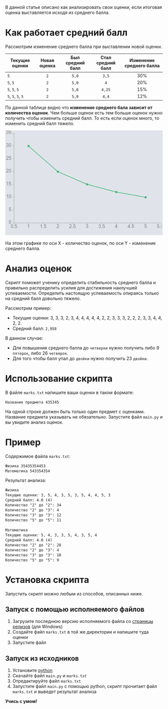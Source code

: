 В данной статье описано как анализировать свои оценки, если итоговая оценка выставляется исходя из среднего балла.

# Как работает средний балл
Рассмотрим изменение среднего балла при выставлении новой оценки.

Текущие оценки    | Новая оценка | Был средний балл| Стал средний балл| Изменение среднего балла
------------------|:------------:|:---------------:|:----------------:|:------------------------:
`5`               | `2`          | `5,0`           | `3,5`            | 30%
`5`, `5`          | `2`          | `5,0`           | `4`              | 20%
`5`, `5`, `5`     | `2`          | `5,0`           | `4,25`           | 15%
`5`, `5`, `5`, `5`| `2`          | `5,0`           | `4,4`            | 12%

По данной таблице видно что **изменение среднего бала зависит от количества оценок**. Чем больше оценок есть тем больше оценок нужно получить чтобы изменить средний балл. То есть если оценок много, то изменить средний балл тяжело.

![](./assets/delta_chart.png)

На этом графике по оси X - количество оценок, по оси Y - изменение среднего балла.

# Анализ оценок
Скрипт поможет ученику определить стабильность среднего балла и правильно распределить усилия для достижения наилучшей успеваемости. Определить настоящую успеваемость опираясь только на средний балл довольно тяжело.

Рассмотрим пример:
* Текущие оценки: 3, 3, 3, 2, 3, 4, 4, 4, 4, 4, 2, 2, 3, 3, 3, 2, 2, 2, 3, 3, 4, 4, 2, 2.
* Средний балл: `2,958`

В данном случае:
* Для повышения среднего балла до `четверки` нужно получить либо 9 `пятерок`, либо 26 `четверок`.
* Для того чтобы балл упал до `двойки` нужно получить 23 `двойки`.

# Использование скрипта
В файле `marks.txt` напишите ваши оценки в таком формате:
```
Название предмета 435345
```
На одной строке должен быть только один предмет с оценками. Название предмета указывать не обязательно. Запустите файл `main.py` и вы увидите анализ оценок.

# Пример
Содержимое файла `marks.txt`:
```
Физика 35435354453
Математика 543354354
```

Результат анализа:
```
Физика
Текущие оценки: 3, 5, 4, 3, 5, 3, 5, 4, 4, 5, 3
Средний балл: 4.0 (4)
Количество "2" до "2": 34
Количество "2" до "3": 4
Количество "3" до "3": 12
Количество "5" до "5": 11

Математика
Текущие оценки: 5, 4, 3, 3, 5, 4, 3, 5, 4
Средний балл: 4.0 (4)
Количество "2" до "2": 28
Количество "2" до "3": 4
Количество "3" до "3": 10
Количество "5" до "5": 9
```

# Установка скрипта
Запустить скрипт можно любым из способов, описанных ниже.
## Запуск с помощью исполняемого файлов
1. Загрузите последнюю версию исполняемого файла со [страницы релизов](https://github.com/diademoff/Study-Marks/releases) (для Windows)
2. Создайте файл `marks.txt` в той же директории и напишите туда оценки
3. Запустите файл

## Запуск из исходников
1. Установите [python](https://www.python.org)
2. Скачайте файл `main.py` и `marks.txt`
3. Отредактируйте файл `marks.txt`
4. Запустите файл `main.py` с помощью python, скрипт прочитает файл `marks.txt` и выведет результат анализа

**Учись с умом!**